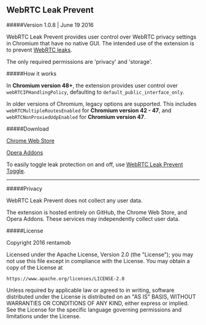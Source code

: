 ## WebRTC Leak Prevent
#####Version 1.0.8 | June 19 2016

WebRTC Leak Prevent provides user control over WebRTC privacy settings in Chromium that have no native GUI. The intended use of the extension is to prevent [WebRTC leaks](https://diafygi.github.io/webrtc-ips/).

The only required permissions are 'privacy' and 'storage'.

#####How it works

In **Chromium version 48+**, the extension provides user control over `webRTCIPHandlingPolicy`, defaulting to `default_public_interface_only`.

In older versions of Chromium, legacy options are supported. This includes `webRTCMultipleRoutesEnabled` for **Chromium version 42 - 47**, and `webRTCNonProxiedUdpEnabled` for **Chromium version 47**.

#####Download

[Chrome Web Store](https://chrome.google.com/webstore/detail/webrtc-leak-prevent/eiadekoaikejlgdbkbdfeijglgfdalml)

[Opera Addons](https://addons.opera.com/en/extensions/details/webrtc-leak-prevent/)

To easily toggle leak protection on and off, use [WebRTC Leak Prevent Toggle](https://github.com/rentamob/WebRTC-Leak-Prevent-Toggle).

---

#####Privacy

WebRTC Leak Prevent does not collect any user data. 

The extension is hosted entirely on GitHub, the Chrome Web Store, and Opera Addons. These services may independently collect user data.

#####License

Copyright 2016 rentamob

Licensed under the Apache License, Version 2.0 (the "License");
you may not use this file except in compliance with the License.
You may obtain a copy of the License at

    https://www.apache.org/licenses/LICENSE-2.0

Unless required by applicable law or agreed to in writing, software
distributed under the License is distributed on an "AS IS" BASIS,
WITHOUT WARRANTIES OR CONDITIONS OF ANY KIND, either express or implied.
See the License for the specific language governing permissions and
limitations under the License.
